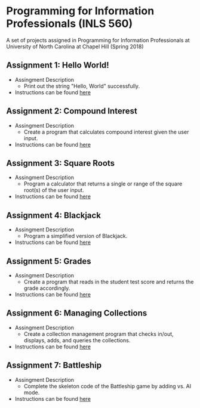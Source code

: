 # Programming for Information Professionals (INLS 560)
A set of projects assigned in Programming for Information Professionals at University of North Carolina at Chapel Hill (Spring 2018)

## Assignment 1: Hello World!
  * Assingment Description
    * Print out the string "Hello, World" successfully. 
  * Instructions can be found [here](https://ils.unc.edu/courses/2018_spring/inls560_001/a/1)

## Assignment 2: Compound Interest
  * Assingment Description
    * Create a program that calculates compound interest given the user input.
  * Instructions can be found [here](https://ils.unc.edu/courses/2018_spring/inls560_001/a/2)

## Assignment 3: Square Roots
  * Assingment Description
    * Program a calculator that returns a single or range of the square root(s) of the user input.
  * Instructions can be found [here](https://ils.unc.edu/courses/2018_spring/inls560_001/a/3)

## Assignment 4: Blackjack
  * Assingment Description
    * Program a simplified version of Blackjack.
  * Instructions can be found [here](https://ils.unc.edu/courses/2018_spring/inls560_001/a/4)

## Assignment 5: Grades
  * Assingment Description
    * Create a program that reads in the student test score and returns the grade accordingly. 
  * Instructions can be found [here](https://ils.unc.edu/courses/2018_spring/inls560_001/a/5)

## Assignment 6: Managing Collections
  * Assingment Description
    * Create a collection management program that checks in/out, displays, adds, and queries the collections.
  * Instructions can be found [here](https://ils.unc.edu/courses/2018_spring/inls560_001/a/6)

## Assignment 7: Battleship
* Assingment Description
    * Complete the skeleton code of the Battleship game by adding vs. AI mode.
* Instructions can be found [here](https://ils.unc.edu/courses/2018_spring/inls560_001/a/7)
